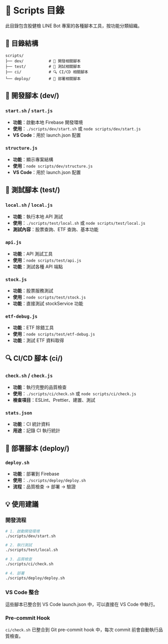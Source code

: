 # 📁 Scripts 目錄

此目錄包含股健檢 LINE Bot 專案的各種腳本工具，按功能分類組織。

## 📂 目錄結構

```
scripts/
├── dev/           # 🚀 開發相關腳本
├── test/          # 🧪 測試相關腳本
├── ci/            # 🔍 CI/CD 相關腳本
└── deploy/        # 🚀 部署相關腳本
```

## 🚀 開發腳本 (dev/)

### `start.sh` / `start.js`
- **功能**：啟動本地 Firebase 開發環境
- **使用**：`./scripts/dev/start.sh` 或 `node scripts/dev/start.js`
- **VS Code**：用於 launch.json 配置

### `structure.js`
- **功能**：顯示專案結構
- **使用**：`node scripts/dev/structure.js`
- **VS Code**：用於 launch.json 配置

## 🧪 測試腳本 (test/)

### `local.sh` / `local.js`
- **功能**：執行本地 API 測試
- **使用**：`./scripts/test/local.sh` 或 `node scripts/test/local.js`
- **測試內容**：股票查詢、ETF 查詢、基本功能

### `api.js`
- **功能**：API 測試工具
- **使用**：`node scripts/test/api.js`
- **功能**：測試各種 API 端點

### `stock.js`
- **功能**：股票服務測試
- **使用**：`node scripts/test/stock.js`
- **功能**：直接測試 stockService 功能

### `etf-debug.js`
- **功能**：ETF 除錯工具
- **使用**：`node scripts/test/etf-debug.js`
- **功能**：測試 ETF 資料取得

## 🔍 CI/CD 腳本 (ci/)

### `check.sh` / `check.js`
- **功能**：執行完整的品質檢查
- **使用**：`./scripts/ci/check.sh` 或 `node scripts/ci/check.js`
- **檢查項目**：ESLint、Prettier、建置、測試

### `stats.json`
- **功能**：CI 統計資料
- **用途**：記錄 CI 執行統計

## 🚀 部署腳本 (deploy/)

### `deploy.sh`
- **功能**：部署到 Firebase
- **使用**：`./scripts/deploy/deploy.sh`
- **流程**：品質檢查 → 部署 → 驗證

## 💡 使用建議

### 開發流程
```bash
# 1. 啟動開發環境
./scripts/dev/start.sh

# 2. 執行測試
./scripts/test/local.sh

# 3. 品質檢查
./scripts/ci/check.sh

# 4. 部署
./scripts/deploy/deploy.sh
```

### VS Code 整合
這些腳本已整合到 VS Code launch.json 中，可以直接在 VS Code 中執行。

### Pre-commit Hook
`ci/check.sh` 已整合到 Git pre-commit hook 中，每次 commit 前會自動執行品質檢查。
